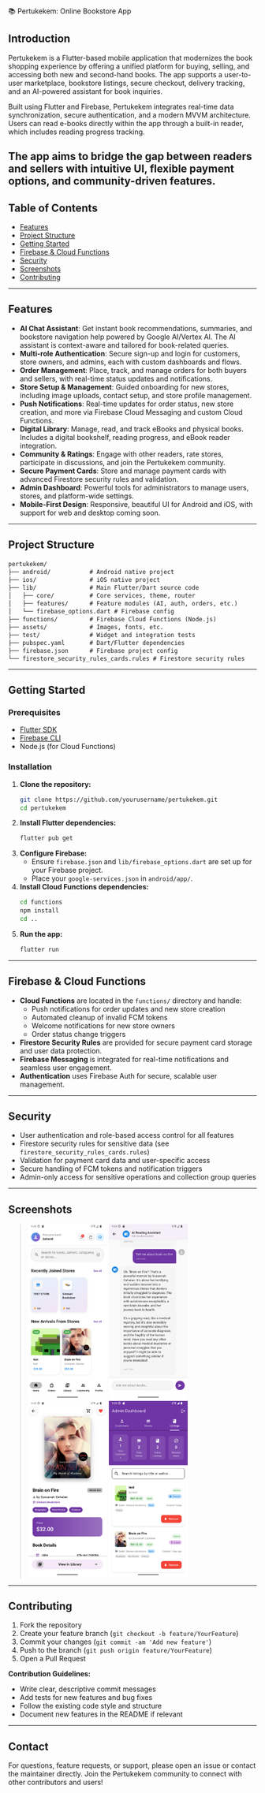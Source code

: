 📚 Pertukekem: Online Bookstore App

## Introduction

Pertukekem is a Flutter-based mobile application that modernizes the book shopping experience by offering a unified platform for buying, selling, and accessing both new and second-hand books. The app supports a user-to-user marketplace, bookstore listings, secure checkout, delivery tracking, and an AI-powered assistant for book inquiries.

Built using Flutter and Firebase, Pertukekem integrates real-time data synchronization, secure authentication, and a modern MVVM architecture. Users can read e-books directly within the app through a built-in reader, which includes reading progress tracking.

The app aims to bridge the gap between readers and sellers with intuitive UI, flexible payment options, and community-driven features.
---

## Table of Contents

- [Features](#features)
- [Project Structure](#project-structure)
- [Getting Started](#getting-started)
- [Firebase & Cloud Functions](#firebase--cloud-functions)
- [Security](#security)
- [Screenshots](#screenshots)
- [Contributing](#contributing)

---

## Features

- **AI Chat Assistant**: Get instant book recommendations, summaries, and bookstore navigation help powered by Google AI/Vertex AI. The AI assistant is context-aware and tailored for book-related queries.
- **Multi-role Authentication**: Secure sign-up and login for customers, store owners, and admins, each with custom dashboards and flows.
- **Order Management**: Place, track, and manage orders for both buyers and sellers, with real-time status updates and notifications.
- **Store Setup & Management**: Guided onboarding for new stores, including image uploads, contact setup, and store profile management.
- **Push Notifications**: Real-time updates for order status, new store creation, and more via Firebase Cloud Messaging and custom Cloud Functions.
- **Digital Library**: Manage, read, and track eBooks and physical books. Includes a digital bookshelf, reading progress, and eBook reader integration.
- **Community & Ratings**: Engage with other readers, rate stores, participate in discussions, and join the Pertukekem community.
- **Secure Payment Cards**: Store and manage payment cards with advanced Firestore security rules and validation.
- **Admin Dashboard**: Powerful tools for administrators to manage users, stores, and platform-wide settings.
- **Mobile-First Design**: Responsive, beautiful UI for Android and iOS, with support for web and desktop coming soon.

---

## Project Structure

```
pertukekem/
├── android/           # Android native project
├── ios/               # iOS native project
├── lib/               # Main Flutter/Dart source code
│   ├── core/          # Core services, theme, router
│   ├── features/      # Feature modules (AI, auth, orders, etc.)
│   └── firebase_options.dart # Firebase config
├── functions/         # Firebase Cloud Functions (Node.js)
├── assets/            # Images, fonts, etc.
├── test/              # Widget and integration tests
├── pubspec.yaml       # Dart/Flutter dependencies
├── firebase.json      # Firebase project config
└── firestore_security_rules_cards.rules # Firestore security rules
```

---

## Getting Started

### Prerequisites

- [Flutter SDK](https://flutter.dev/docs/get-started/install)
- [Firebase CLI](https://firebase.google.com/docs/cli)
- Node.js (for Cloud Functions)

### Installation

1. **Clone the repository:**
   ```bash
   git clone https://github.com/yourusername/pertukekem.git
   cd pertukekem
   ```
2. **Install Flutter dependencies:**
   ```bash
   flutter pub get
   ```
3. **Configure Firebase:**
   - Ensure `firebase.json` and `lib/firebase_options.dart` are set up for your Firebase project.
   - Place your `google-services.json` in `android/app/`.
4. **Install Cloud Functions dependencies:**
   ```bash
   cd functions
   npm install
   cd ..
   ```
5. **Run the app:**
   ```bash
   flutter run
   ```

---

## Firebase & Cloud Functions

- **Cloud Functions** are located in the `functions/` directory and handle:
  - Push notifications for order updates and new store creation
  - Automated cleanup of invalid FCM tokens
  - Welcome notifications for new store owners
  - Order status change triggers
- **Firestore Security Rules** are provided for secure payment card storage and user data protection.
- **Firebase Messaging** is integrated for real-time notifications and seamless user engagement.
- **Authentication** uses Firebase Auth for secure, scalable user management.

---

## Security

- User authentication and role-based access control for all features
- Firestore security rules for sensitive data (see `firestore_security_rules_cards.rules`)
- Validation for payment card data and user-specific access
- Secure handling of FCM tokens and notification triggers
- Admin-only access for sensitive operations and collection group queries

---

## Screenshots

> <img src="screenshots/CustomerDashboard.png" alt="Customer Dashboard" width="160" />
> <img src="screenshots/AIChatScreen.png" alt="AI Chat" width="160" />
> <img src="screenshots/BookDetails.png" alt="Book Details" width="160" />
> <img src="screenshots/Admin.png" alt="Admin Dashboard" width="160" />

---

## Contributing

1. Fork the repository
2. Create your feature branch (`git checkout -b feature/YourFeature`)
3. Commit your changes (`git commit -am 'Add new feature'`)
4. Push to the branch (`git push origin feature/YourFeature`)
5. Open a Pull Request

**Contribution Guidelines:**

- Write clear, descriptive commit messages
- Add tests for new features and bug fixes
- Follow the existing code style and structure
- Document new features in the README if relevant

---

## Contact

For questions, feature requests, or support, please open an issue or contact the maintainer directly. Join the Pertukekem community to connect with other contributors and users!

